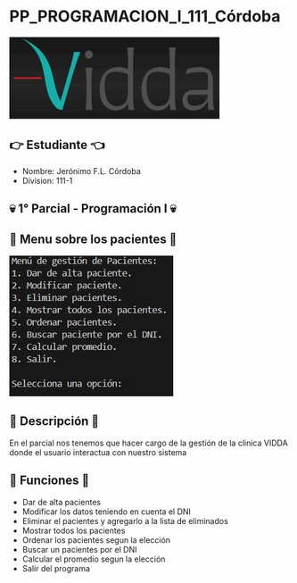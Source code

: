 # PP_PROGRAMACION_I_111_Córdoba
![](Vidda.png)

## :point_right: Estudiante :point_left:
- Nombre: Jerónimo F.L. Córdoba
- Division: 111-1

## :skull: 1° Parcial - Programación I :skull:
## :memo: Menu sobre los pacientes :memo:
![](Menu.png)

## :book: Descripción :book: ##
En el parcial nos tenemos que hacer cargo de la gestión de la clinica VIDDA
donde el usuario interactua con nuestro sistema

## :notebook: Funciones :notebook: ##
 - Dar de alta pacientes
 - Modificar los datos teniendo en cuenta el DNI
 - Eliminar el pacientes y agregarlo a la lista de eliminados 
 - Mostrar todos los pacientes
 - Ordenar los pacientes segun la elección 
 - Buscar un pacientes por el DNI
 - Calcular el promedio segun la elección
 - Salir del programa